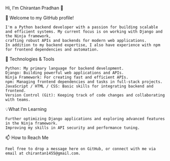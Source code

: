 Hi, I'm Chirantan Pradhan 👋

🔧 Welcome to my GitHub profile!

    I'm a Python backend developer with a passion for building scalable and efficient systems. My current focus is on working with Django and the Ninja framework, 
    crafting robust APIs and backends for modern web applications. 
    In addition to my backend expertise, I also have experience with npm for frontend dependencies and automation.

 🌱 Technologies & Tools
 
    Python: My primary language for backend development.
    Django: Building powerful web applications and APIs.
    Ninja Framework: For creating fast and efficient APIs.
    npm: Managing frontend dependencies and tasks in full-stack projects.
    JavaScript / HTML / CSS: Basic skills for integrating backend and frontend.
    Version Control (Git): Keeping track of code changes and collaborating with teams.

  💡What I’m Learning

    Further optimizing Django applications and exploring advanced features in the Ninja framework.
    Improving my skills in API security and performance tuning.

  📫 How to Reach Me

    Feel free to drop a message here on GitHub, or connect with me via email at chirantan1455@gmail.com.
